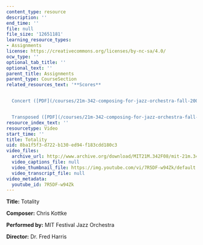 ```yaml
---
content_type: resource
description: ''
end_time: ''
file: null
file_size: '12651181'
learning_resource_types:
- Assignments
license: https://creativecommons.org/licenses/by-nc-sa/4.0/
ocw_type: ''
optional_tab_title: ''
optional_text: ''
parent_title: Assignments
parent_type: CourseSection
related_resources_text: '**Scores**


  Concert ([PDF](/courses/21m-342-composing-for-jazz-orchestra-fall-2008/resources/totality_conc))


  Transposed ([PDF](/courses/21m-342-composing-for-jazz-orchestra-fall-2008/resources/totality_trans))'
resource_index_text: ''
resourcetype: Video
start_time: ''
title: Totality
uid: 8ba1f5f3-d722-b130-ed94-f183cdd180c3
video_files:
  archive_url: http://www.archive.org/download/MIT21M.342F08/mit-21m.342-f08-Student_Performances_12_04_09_300k.mp4
  video_captions_file: null
  video_thumbnail_file: https://img.youtube.com/vi/7R5DF-w94Zk/default.jpg
  video_transcript_file: null
video_metadata:
  youtube_id: 7R5DF-w94Zk
---
```


**Title:** Totality

**Composer:** Chris Kottke

**Performed by:** MIT Festival Jazz Orchestra

**Director:** Dr. Fred Harris

